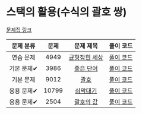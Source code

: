 # 스택의 활용(수식의 괄호 쌍)

[문제집 링크](https://www.acmicpc.net/workbook/view/7312)

| 문제 분류 | 문제 | 문제 제목 | 풀이 코드 |
| :--: | :--: | :--: | :--: |
| 연습 문제 | 4949 | [균형잡힌 세상](https://www.acmicpc.net/problem/4949) | [풀이 코드](../0x08/BOJ_4949.cpp) |
| 기본 문제✔ | 3986 | [좋은 단어](https://www.acmicpc.net/problem/3986) | [풀이 코드](../0x08/BOJ_3986.cpp) |
| 기본 문제 | 9012 | [괄호](https://www.acmicpc.net/problem/9012) | [풀이 코드](../0x08/BOJ_9012.cpp) |
| 응용 문제✔ | 10799 | [쇠막대기](https://www.acmicpc.net/problem/10799) | [풀이 코드](../0x08/BOJ_10799.cpp) |
| 응용 문제✔ | 2504 | [괄호의 값](https://www.acmicpc.net/problem/2504) | [풀이 코드](../0x08/BOJ_2504.cpp) |
